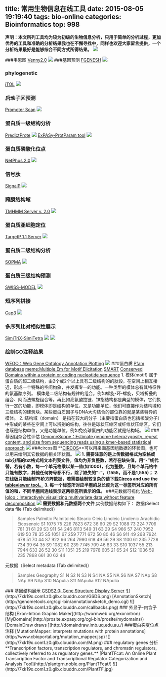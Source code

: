 title: 常用生物信息在线工具
date: 2015-08-05 19:19:40
tags: bio-online
categories: Bioinformatics
top: 998
---
<i class="fa fa-volume-control-phone" aria-hidden="true"></i>**声明：本文所列工具均为较为初级的生物信息分析，只用于简单的分析过程，更加优秀的工具和准确的分析结果我也在不懈寻找中，同样也欢迎大家留言提供，一个分析结果最好是能够综合不同方式所得结果。**
![](http://7xk19o.com1.z0.glb.clouddn.com/bioinfo3.png)
<!--more-->
###韦恩图
<a href="http://bioinfogp.cnb.csic.es/tools/venny/index.html" target="_blank">Venny2.0</a>
![](http://7xk19o.com1.z0.glb.clouddn.com/ven.png)
###基因预测
<a href="http://linux1.softberry.com/berry.phtml?topic=fgenesh&group=programs&subgroup=gfind" target="_blank">FGENESH</a>
![](http://7xk19o.com1.z0.glb.clouddn.com/fgenesh.png)
### phylogenetic
<a href="http://itol.embl.de/index.shtml" target="_blank"> iTOL</a>
![](http://7xk19o.com1.z0.glb.clouddn.com/itol.png)
### 启动子区预测
<a href="http://www.cbs.dtu.dk/services/SignalP/" target="_blank">Promoter Scan</a>
![](http://7xk19o.com1.z0.glb.clouddn.com/promot.png)
### 蛋白质一级结构分析
<a href="https://www.predictprotein.org/home" target="_blank">PredictProte</a>
![](http://7xk19o.com1.z0.glb.clouddn.com/predictprotein.png)
<a href="http://web.expasy.org/protparam/" target="_blank">ExPASy-ProtParam tool</a>
![](http://7xk19o.com1.z0.glb.clouddn.com/protparam.png)
### 蛋白质磷酸化位点
<a href="http://www.cbs.dtu.dk/services/NetPhos/" target="_blank">NetPhos 2.0</a>
![](http://7xk19o.com1.z0.glb.clouddn.com/NetPhos.png)
### 信号肽
<a href="http://www.cbs.dtu.dk/services/SignalP/" target="_blank">SignalP</a>
![](http://7xk19o.com1.z0.glb.clouddn.com/signalip.png)
### 跨膜结构域
<a href="http://www.cbs.dtu.dk/services/TMHMM/" target="_blank">TMHMM Server v. 2.0</a>
![](http://7xk19o.com1.z0.glb.clouddn.com/tmhmm.png)
### 蛋白质亚细胞定位
<a href="http://www.cbs.dtu.dk/services/TargetP/" target="_blank">TargetP 1.1 Server</a>
![](http://7xk19o.com1.z0.glb.clouddn.com/%E4%BA%9A%E7%BB%86%E8%83%9E.png)
### 蛋白质二级结构分析
<a href="https://npsa-prabi.ibcp.fr/cgi-bin/npsa_automat.pl?page=npsa_sopma.html" target="_blank">SOPMA</a>
![](http://7xk19o.com1.z0.glb.clouddn.com/sopma.png)
### 蛋白质三级结构预测
<a href="http://swissmodel.expasy.org/interactive" target="_blank">SWISS-MODEL</a>
![](http://7xk19o.com1.z0.glb.clouddn.com/SWISS-MODEL.png)
### 短序列拼接
<a href="http://doua.prabi.fr/software/cap3" target="_blank">Cap3</a>
![](http://7xk19o.com1.z0.glb.clouddn.com/cap3.png)
### 多序列比对相似性展示
<a href="http://cotton.hzau.edu.cn/EN/tools/BioERCP/simitrix.php" target="_blank">SimiTriX-SimiTetra</a>
![](http://7xk19o.com1.z0.glb.clouddn.com/3wei.png)
![](http://7xk19o.com1.z0.glb.clouddn.com/4wei.png)
### 绘制GO注释结果
<a href="http://wego.genomics.org.cn/cgi-bin/wego/index.pl" target="_blank">WEGO：Web Gene Ontology Annotation Plotting</a>
![](http://7xk19o.com1.z0.glb.clouddn.com/wego.png)
###蛋白质
<a href="http://pfam.xfam.org/search#tabview=tab1" target="_blank">Pfam database</a>
<a href="http://meme-suite.org/tools/meme" target="_blank">meme:Multiple Em for Motif Elicitation</a>
<a href="http://smart.embl-heidelberg.de/smart/job_status.pl?jobid=2202499913219771481699820TuJCLAnhyf" target="_blank">SMART</a>
[Conserved Domains within a protein or coding nucleotide sequence](https://www.ncbi.nlm.nih.gov/Structure/cdd/wrpsb.cgi)
1\. 模体(motif)
属于蛋白质的超二级结构，由2个或2个以上具有二级结构的的肽段，在空间上相互接近，形成一个特殊的空间构象，并发挥专一的功能。一种类型的模体总有其特征性的氨基酸序列。
模体是二级结构有规律的组合。例如螺旋-环-螺旋，贝塔折叠的组合、阿而法螺旋组合等。再比如亮氨酸拉链、锌指结构都是典型的模体，它们执行一定的功能，即模体即是结构的单位，又是功能单位，他们可直接作为结构域和三级结构的建筑块。某些蛋白质因子与DNA大沟结合的部位靠的就是某些特异的模体。
2\. 结构域（domain）
是指在较大的分子（主要指蛋白质也包括核酸分子）中形成的某些在空间上可以辨别的结构，往往是球状压缩区或纤维状压缩区。它们也既是结构单位，又是功能单位。例如免疫球蛋白的功能区就是结构域。
![](http://7xk19o.com1.z0.glb.clouddn.com/Pfam.png)
###基因组杂合性评估
<a href="http://qb.cshl.edu/genomescope/analysis.php?code=example2" target="_blank">GenomeScope：Estimate genome heterozygosity, repeat content, and size from sequencing reads using a kmer-based statistical approach</a>
![](http://7xk19o.com1.z0.glb.clouddn.com/GenomeScope.png)
###circos图
**<a href="http://mkweb.bcgsc.ca/tableviewer/visualize/" target="_blank">CIRCOS</a>**可以用来画基因组数据的环状图，也可以用来绘制其它数据的相关环状图。
![](http://7xk19o.com1.z0.glb.clouddn.com/circos-table-01%20%281%29.png)
**1. 需要注意的是上传数据格式为空格或tab分隔的txt格式纯文本列表文件，值均为非负整数，若存在缺失值，用“-”线代替，若有小数，每一个单元格乘以某一值(如1000)，化为整数，且每个单元格中只能有数字，其他任何符号都不行，除了缺失的“-”，(1555，而不是1,555)；**
**2. 在线版只能绘制75阶方阵数据，若需要绘制较复杂的请下载<a href="http://www.circos.ca/software/download/circos">Circos</a> and use the <a href="http://www.circos.ca/documentation/tutorials/utilities/visualizing_tables/">tableviewer tool。</a>**
**3. 每一个标签所对应半圈的总长度为这一标签所对应的所有值的和，不同半圈间连线表示这两标签所表示的值。**
###元数据可视化
<a href="http://121.241.184.233/webigloo/index.php" target="_blank">Web-Igloo：Interactively visualizing multivariate data without feature decomposition</a>
![](http://7xk19o.com1.z0.glb.clouddn.com/welogo.png)
**需要数据和元数据两个文件**,实例数据结构如下：
数据(Select data file (Tab delimited))
<blockquote>Samples	Palmitic	Palmitoleic	Stearic	Oleic	Linoleic	Linolenic	Arachidic	Eicosenoic
S1	1075	75	226	7823	672	36	60	29
S2	1088	73	224	7709	781	31	61	29
S3	911	54	246	8113	549	31	63	29
S4	966	57	240	7952	619	50	78	35
S5	1051	67	259	7771	672	50	80	46
S6	911	49	268	7924	678	51	70	44
S7	922	66	264	7990	618	49	56	29
S8	1100	61	235	7728	734	39	64	35
S9	1082	60	239	7745	709	46	83	33
S10	1037	55	213	7944	633	26	52	30
S11	1051	35	219	7978	605	21	65	24
S12	1036	59	235	7868	661	30	62	44
</blockquote>
元数据（Select metadata (Tab delimited)）
<blockquote>Samples	Geography
S1	N
S2	N
S3	N
S4	NA
S5	NA
S6	NA
S7	NAp
S8	NAp
S9	NAp
S10	NApulia
S11	NApulia
S12	NApulia
</blockquote>
### 基因结构展示
<a href="http://gsds.cbi.pku.edu.cn/index.php" target="_blank">GSDS2.0: Gene Structure Display Server</a>
![](http://7xk19o.com1.z0.glb.clouddn.com/GSDS.png)
[AnnotationSketch](http://genometools.org/cgi-bin/annotationsketch_demo.cgi)
![](http://7xk19o.com1.z0.glb.clouddn.com/callbacks.png)
### 外显子-内含子结构
[Exon-Intron Graphic Maker](http://wormweb.org/exonintron)
[MyDomains](http://prosite.expasy.org/cgi-bin/prosite/mydomains/)
[DomainDraw draws ](http://domaindraw.imb.uq.edu.au./)
###蛋白突变位点注释
[MutationMapper: interprets mutations with protein annotations](http://www.cbioportal.org/mutation_mapper.jsp)
![](http://7xk19o.com1.z0.glb.clouddn.com/M.png)
### regulatory genes 分析
**Transcription factors, transcription regulators, and chromatin regulators, collectively referred to as regulatory genes.**
[PlantTFcat: An Online Plant Transcription Factor and Transcriptional Regulator Categorization and Analysis Tool](http://plantgrn.noble.org/PlantTFcat/)
![](http://7xk19o.com1.z0.glb.clouddn.com/PlantTF.jpg)
